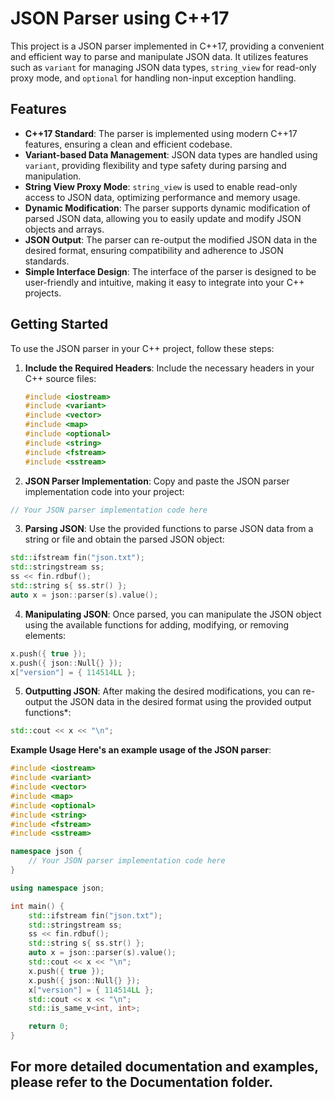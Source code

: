 # JSON Parser using C++17

This project is a JSON parser implemented in C++17, providing a convenient and efficient way to parse and manipulate JSON data. It utilizes features such as `variant` for managing JSON data types, `string_view` for read-only proxy mode, and `optional` for handling non-input exception handling.

## Features

- **C++17 Standard**: The parser is implemented using modern C++17 features, ensuring a clean and efficient codebase.
- **Variant-based Data Management**: JSON data types are handled using `variant`, providing flexibility and type safety during parsing and manipulation.
- **String View Proxy Mode**: `string_view` is used to enable read-only access to JSON data, optimizing performance and memory usage.
- **Dynamic Modification**: The parser supports dynamic modification of parsed JSON data, allowing you to easily update and modify JSON objects and arrays.
- **JSON Output**: The parser can re-output the modified JSON data in the desired format, ensuring compatibility and adherence to JSON standards.
- **Simple Interface Design**: The interface of the parser is designed to be user-friendly and intuitive, making it easy to integrate into your C++ projects.

## Getting Started

To use the JSON parser in your C++ project, follow these steps:

1. **Include the Required Headers**: Include the necessary headers in your C++ source files:

   ```cpp
   #include <iostream>
   #include <variant>
   #include <vector>
   #include <map>
   #include <optional>
   #include <string>
   #include <fstream>
   #include <sstream>
2. **JSON Parser Implementation**: Copy and paste the JSON parser implementation code into your project:

```cpp
// Your JSON parser implementation code here
```
3. **Parsing JSON**: Use the provided functions to parse JSON data from a string or file and obtain the parsed JSON object:

```cpp
std::ifstream fin("json.txt");
std::stringstream ss;
ss << fin.rdbuf();
std::string s{ ss.str() };
auto x = json::parser(s).value();
```
4. **Manipulating JSON**: Once parsed, you can manipulate the JSON object using the available functions for adding, modifying, or removing elements:

```cpp
x.push({ true });
x.push({ json::Null{} });
x["version"] = { 114514LL };
```
5. **Outputting JSON**: After making the desired modifications, you can re-output the JSON data in the desired format using the provided output functions*:

```cpp
std::cout << x << "\n";
```
**Example Usage
Here's an example usage of the JSON parser**:

```cpp
#include <iostream>
#include <variant>
#include <vector>
#include <map>
#include <optional>
#include <string>
#include <fstream>
#include <sstream>

namespace json {
    // Your JSON parser implementation code here
}

using namespace json;

int main() {
    std::ifstream fin("json.txt");
    std::stringstream ss;
    ss << fin.rdbuf();
    std::string s{ ss.str() };
    auto x = json::parser(s).value();
    std::cout << x << "\n";
    x.push({ true });
    x.push({ json::Null{} });
    x["version"] = { 114514LL };
    std::cout << x << "\n";
    std::is_same_v<int, int>;

    return 0;
}
```
## For more detailed documentation and examples, please refer to the Documentation folder.
